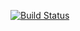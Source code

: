 [![Build Status](https://ci.consulo.io/job/consulo-handlebars/badge/icon)](https://ci.consulo.io/job/consulo-handlebars/)
